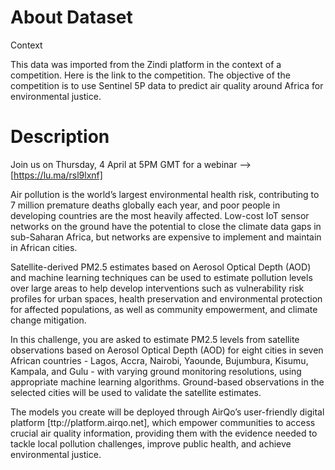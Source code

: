 # About Dataset
Context

This data was imported from the Zindi platform in the context of a competition. Here is the link to the competition. The objective of the competition is to use Sentinel 5P data to predict air quality around Africa for environmental justice.

# Description

Join us on Thursday, 4 April at 5PM GMT for a webinar --> [https://lu.ma/rsl9lxnf]

Air pollution is the world’s largest environmental health risk, contributing to 7 million premature deaths globally each year, and poor people in developing countries are the most heavily affected. Low-cost IoT sensor networks on the ground have the potential to close the climate data gaps in sub-Saharan Africa, but networks are expensive to implement and maintain in African cities.

Satellite-derived PM2.5 estimates based on Aerosol Optical Depth (AOD) and machine learning techniques can be used to estimate pollution levels over large areas to help develop interventions such as vulnerability risk profiles for urban spaces, health preservation and environmental protection for affected populations, as well as community empowerment, and climate change mitigation.

In this challenge, you are asked to estimate PM2.5 levels from satellite observations based on Aerosol Optical Depth (AOD) for eight cities in seven African countries - Lagos, Accra, Nairobi, Yaounde, Bujumbura, Kisumu, Kampala, and Gulu - with varying ground monitoring resolutions, using appropriate machine learning algorithms. Ground-based observations in the selected cities will be used to validate the satellite estimates.

The models you create will be deployed through AirQo’s user-friendly digital platform [ttp://platform.airqo.net], which empower communities to access crucial air quality information, providing them with the evidence needed to tackle local pollution challenges, improve public health, and achieve environmental justice.

